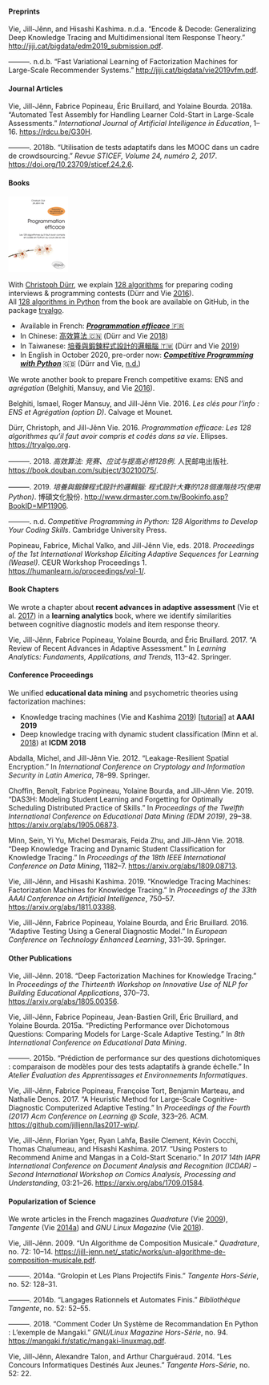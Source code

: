 <h4 id="preprints" class="unnumbered">Preprints</h4>
<div id="refs1" class="references">
<div id="ref-Vie2019encode">
<p>Vie, Jill-Jênn, and Hisashi Kashima. n.d.a. “Encode &amp; Decode: Generalizing Deep Knowledge Tracing and Multidimensional Item Response Theory.” <a href="http://jiji.cat/bigdata/edm2019_submission.pdf">http://jiji.cat/bigdata/edm2019_submission.pdf</a>.</p>
</div>
<div id="ref-Vie2019VFM">
<p>———. n.d.b. “Fast Variational Learning of Factorization Machines for Large-Scale Recommender Systems.” <a href="http://jiji.cat/bigdata/vie2019vfm.pdf">http://jiji.cat/bigdata/vie2019vfm.pdf</a>.</p>
</div>
</div>
<h4 id="journal-articles" class="unnumbered">Journal Articles</h4>
<div id="refs2" class="references">
<div id="ref-Vie2018DPP">
<p>Vie, Jill-Jênn, Fabrice Popineau, Éric Bruillard, and Yolaine Bourda. 2018a. “Automated Test Assembly for Handling Learner Cold-Start in Large-Scale Assessments.” <em>International Journal of Artificial Intelligence in Education</em>, 1–16. <a href="https://rdcu.be/G30H">https://rdcu.be/G30H</a>.</p>
</div>
<div id="ref-Vie2018MOOC">
<p>———. 2018b. “Utilisation de tests adaptatifs dans les MOOC dans un cadre de crowdsourcing.” <em>Revue STICEF, Volume 24, numéro 2, 2017</em>. <a href="https://doi.org/10.23709/sticef.24.2.6">https://doi.org/10.23709/sticef.24.2.6</a>.</p>
</div>
</div>
<h4 id="books">Books</h4>
<p><a href="http://tryalgo.org/book/"><img src="/static/img/tryalgo.png" alt="TryAlgo" /></a></p>
<p>With <a href="http://www-desir.lip6.fr/~durrc/">Christoph Dürr</a>, we explain <a href="http://tryalgo.org/code/">128 algorithms</a> for preparing coding interviews &amp; programming contests <span class="citation" data-cites="Durr2016">(Dürr and Vie <a href="#ref-Durr2016">2016</a>)</span>.<br />
All <a href="https://github.com/jilljenn/tryalgo/">128 algorithms in Python</a> from the book are available on GitHub, in the package <a href="https://pypi.python.org/pypi/tryalgo/1.2.2">tryalgo</a>.</p>
<ul>
<li>Available in French: <a href="http://tryalgo.org/book/"><strong><em>Programmation efficace</em></strong> 🇫🇷</a></li>
<li>In Chinese: <a href="https://book.douban.com/subject/30210075/">高效算法 🇨🇳</a> <span class="citation" data-cites="Durr2018">(Dürr and Vie <a href="#ref-Durr2018">2018</a>)</span></li>
<li>In Taiwanese: <a href="http://www.drmaster.com.tw/Bookinfo.asp?BookID=MP11906">培養與鍛鍊程式設計的邏輯腦 🇹🇼</a> <span class="citation" data-cites="Durr2019">(Dürr and Vie <a href="#ref-Durr2019">2019</a>)</span></li>
<li>In English in October 2020, pre-order now: <a href="https://www.cambridge.org/fr/academic/subjects/computer-science/algorithmics-complexity-computer-algebra-and-computational-g/competitive-programming-python-128-algorithms-develop-your-coding-skills?format=PB&amp;isbn=9781108716826"><strong><em>Competitive Programming with Python</em></strong></a> 🇬🇧 <span class="citation" data-cites="Durr2020">(Dürr and Vie, <a href="#ref-Durr2020">n.d.</a>)</span></li>
</ul>
<p>We wrote another book to prepare French competitive exams: ENS and <em>agrégation</em> <span class="citation" data-cites="Belghiti2016">(Belghiti, Mansuy, and Vie <a href="#ref-Belghiti2016">2016</a>)</span>.</p>
<div id="refs3" class="references">
<div id="ref-Belghiti2016">
<p>Belghiti, Ismael, Roger Mansuy, and Jill-Jênn Vie. 2016. <em>Les clés pour l’info : ENS et Agrégation (option D)</em>. Calvage et Mounet.</p>
</div>
<div id="ref-Durr2016">
<p>Dürr, Christoph, and Jill-Jênn Vie. 2016. <em>Programmation efficace: Les 128 algorithmes qu’il faut avoir compris et codés dans sa vie</em>. Ellipses. <a href="https://tryalgo.org">https://tryalgo.org</a>.</p>
</div>
<div id="ref-Durr2018">
<p>———. 2018. <em>高效算法: 竞赛、应试与提高必修128例</em>. 人民邮电出版社. <a href="https://book.douban.com/subject/30210075/">https://book.douban.com/subject/30210075/</a>.</p>
</div>
<div id="ref-Durr2019">
<p>———. 2019. <em>培養與鍛鍊程式設計的邏輯腦: 程式設計大賽的128個進階技巧(使用Python)</em>. 博碩文化股份. <a href="http://www.drmaster.com.tw/Bookinfo.asp?BookID=MP11906">http://www.drmaster.com.tw/Bookinfo.asp?BookID=MP11906</a>.</p>
</div>
<div id="ref-Durr2020">
<p>———. n.d. <em>Competitive Programming in Python: 128 Algorithms to Develop Your Coding Skills</em>. Cambridge University Press.</p>
</div>
<div id="ref-WeASeL2018">
<p>Popineau, Fabrice, Michal Valko, and Jill-Jênn Vie, eds. 2018. <em>Proceedings of the 1st International Workshop Eliciting Adaptive Sequences for Learning (Weasel)</em>. CEUR Workshop Proceedings 1. <a href="https://humanlearn.io/proceedings/vol-1/">https://humanlearn.io/proceedings/vol-1/</a>.</p>
</div>
</div>
<h4 id="book-chapters">Book Chapters</h4>
<p>We wrote a chapter about <strong>recent advances in adaptive assessment</strong> <span class="citation" data-cites="Vie2017adaptive">(Vie et al. <a href="#ref-Vie2017adaptive">2017</a>)</span> in a <strong>learning analytics</strong> book, where we identify similarities between cognitive diagnostic models and item response theory.</p>
<div id="refs4" class="references">
<div id="ref-Vie2017adaptive">
<p>Vie, Jill-Jênn, Fabrice Popineau, Yolaine Bourda, and Éric Bruillard. 2017. “A Review of Recent Advances in Adaptive Assessment.” In <em>Learning Analytics: Fundaments, Applications, and Trends</em>, 113–42. Springer.</p>
</div>
</div>
<h4 id="conference-proceedings">Conference Proceedings</h4>
<p>We unified <strong>educational data mining</strong> and psychometric theories using factorization machines:</p>
<ul>
<li>Knowledge tracing machines <span class="citation" data-cites="KTM2019">(Vie and Kashima <a href="#ref-KTM2019">2019</a>)</span> [<a href="https://github.com/jilljenn/ktm">tutorial</a>] at <strong>AAAI 2019</strong></li>
<li>Deep knowledge tracing with dynamic student classification <span class="citation" data-cites="Minn2018">(Minn et al. <a href="#ref-Minn2018">2018</a>)</span> at <strong>ICDM 2018</strong></li>
</ul>
<div id="refs5" class="references">
<div id="ref-Abdalla2012">
<p>Abdalla, Michel, and Jill-Jênn Vie. 2012. “Leakage-Resilient Spatial Encryption.” In <em>International Conference on Cryptology and Information Security in Latin America</em>, 78–99. Springer.</p>
</div>
<div id="ref-Choffin2019">
<p>Choffin, Benoı̂t, Fabrice Popineau, Yolaine Bourda, and Jill-Jênn Vie. 2019. “DAS3H: Modeling Student Learning and Forgetting for Optimally Scheduling Distributed Practice of Skills.” In <em>Proceedings of the Twelfth International Conference on Educational Data Mining (EDM 2019)</em>, 29–38. <a href="https://arxiv.org/abs/1905.06873">https://arxiv.org/abs/1905.06873</a>.</p>
</div>
<div id="ref-Minn2018">
<p>Minn, Sein, Yi Yu, Michel Desmarais, Feida Zhu, and Jill-Jênn Vie. 2018. “Deep Knowledge Tracing and Dynamic Student Classification for Knowledge Tracing.” In <em>Proceedings of the 18th IEEE International Conference on Data Mining</em>, 1182–7. <a href="https://arxiv.org/abs/1809.08713">https://arxiv.org/abs/1809.08713</a>.</p>
</div>
<div id="ref-KTM2019">
<p>Vie, Jill-Jênn, and Hisashi Kashima. 2019. “Knowledge Tracing Machines: Factorization Machines for Knowledge Tracing.” In <em>Proceedings of the 33th AAAI Conference on Artificial Intelligence</em>, 750–57. <a href="https://arxiv.org/abs/1811.03388">https://arxiv.org/abs/1811.03388</a>.</p>
</div>
<div id="ref-Vie2016ECTEL">
<p>Vie, Jill-Jênn, Fabrice Popineau, Yolaine Bourda, and Éric Bruillard. 2016. “Adaptive Testing Using a General Diagnostic Model.” In <em>European Conference on Technology Enhanced Learning</em>, 331–39. Springer.</p>
</div>
</div>
<h4 id="other-publications" class="unnumbered">Other Publications</h4>
<div id="refs6" class="references">
<div id="ref-Duolingo2018workshop">
<p>Vie, Jill-Jênn. 2018. “Deep Factorization Machines for Knowledge Tracing.” In <em>Proceedings of the Thirteenth Workshop on Innovative Use of NLP for Building Educational Applications</em>, 370–73. <a href="https://arxiv.org/abs/1805.00356">https://arxiv.org/abs/1805.00356</a>.</p>
</div>
<div id="ref-Vie2015EDMposter">
<p>Vie, Jill-Jênn, Fabrice Popineau, Jean-Bastien Grill, Éric Bruillard, and Yolaine Bourda. 2015a. “Predicting Performance over Dichotomous Questions: Comparing Models for Large-Scale Adaptive Testing.” In <em>8th International Conference on Educational Data Mining</em>.</p>
</div>
<div id="ref-Vie2015EIAHworkshop">
<p>———. 2015b. “Prédiction de performance sur des questions dichotomiques : comparaison de modèles pour des tests adaptatifs à grande échelle.” In <em>Atelier Évaluation des Apprentissages et Environnements Informatiques</em>.</p>
</div>
<div id="ref-Vie2017PIXposter">
<p>Vie, Jill-Jênn, Fabrice Popineau, Françoise Tort, Benjamin Marteau, and Nathalie Denos. 2017. “A Heuristic Method for Large-Scale Cognitive-Diagnostic Computerized Adaptive Testing.” In <em>Proceedings of the Fourth (2017) Acm Conference on Learning @ Scale</em>, 323–26. ACM. <a href="https://github.com/jilljenn/las2017-wip/">https://github.com/jilljenn/las2017-wip/</a>.</p>
</div>
<div id="ref-BALSE2017workshop">
<p>Vie, Jill-Jênn, Florian Yger, Ryan Lahfa, Basile Clement, Kévin Cocchi, Thomas Chalumeau, and Hisashi Kashima. 2017. “Using Posters to Recommend Anime and Mangas in a Cold-Start Scenario.” In <em>2017 14th IAPR International Conference on Document Analysis and Recognition (ICDAR) – Second International Workshop on Comics Analysis, Processing and Understanding</em>, 03:21–26. <a href="https://arxiv.org/abs/1709.01584">https://arxiv.org/abs/1709.01584</a>.</p>
</div>
</div>
<h4 id="popularization-of-science">Popularization of Science</h4>
<p>We wrote articles in the French magazines <em>Quadrature</em> <span class="citation" data-cites="MagQuadrature">(Vie <a href="#ref-MagQuadrature">2009</a>)</span>, <em>Tangente</em> <span class="citation" data-cites="MagTangenteGrolopin">(Vie <a href="#ref-MagTangenteGrolopin">2014</a><a href="#ref-MagTangenteGrolopin">a</a>)</span> and <em>GNU Linux Magazine</em> <span class="citation" data-cites="MagLinux">(Vie <a href="#ref-MagLinux">2018</a>)</span>.</p>
<div id="refs7" class="references">
<div id="ref-MagQuadrature">
<p>Vie, Jill-Jênn. 2009. “Un Algorithme de Composition Musicale.” <em>Quadrature</em>, no. 72: 10–14. <a href="https://jill-jenn.net/_static/works/un-algorithme-de-composition-musicale.pdf">https://jill-jenn.net/_static/works/un-algorithme-de-composition-musicale.pdf</a>.</p>
</div>
<div id="ref-MagTangenteGrolopin">
<p>———. 2014a. “Grolopin et Les Plans Projectifs Finis.” <em>Tangente Hors-Série</em>, no. 52: 128–31.</p>
</div>
<div id="ref-MagTangenteLangages">
<p>———. 2014b. “Langages Rationnels et Automates Finis.” <em>Bibliothèque Tangente</em>, no. 52: 52–55.</p>
</div>
<div id="ref-MagLinux">
<p>———. 2018. “Comment Coder Un Système de Recommandation En Python : L’exemple de Mangaki.” <em>GNU/Linux Magazine Hors-Série</em>, no. 94. <a href="https://mangaki.fr/static/mangaki-linuxmag.pdf">https://mangaki.fr/static/mangaki-linuxmag.pdf</a>.</p>
</div>
<div id="ref-MagTangenteConcours">
<p>Vie, Jill-Jênn, Alexandre Talon, and Arthur Charguéraud. 2014. “Les Concours Informatiques Destinés Aux Jeunes.” <em>Tangente Hors-Série</em>, no. 52: 22.</p>
</div>
</div>
